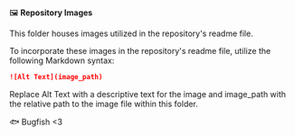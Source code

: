 🖼️ **Repository Images**

This folder houses images utilized in the repository's readme file.

To incorporate these images in the repository's readme file, utilize the following Markdown syntax:

```markdown
![Alt Text](image_path)
```

Replace Alt Text with a descriptive text for the image and image_path with the relative path to the image file within this folder.

🐟 Bugfish <3